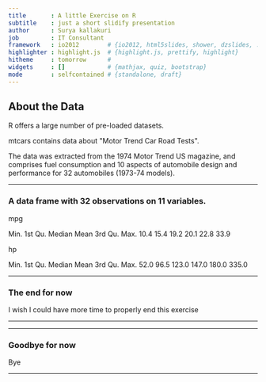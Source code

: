 ```yaml
---
title       : A little Exercise on R	
subtitle    : just a short slidify presentation
author      : Surya kallakuri
job         : IT Consultant
framework   : io2012        # {io2012, html5slides, shower, dzslides, ...}
highlighter : highlight.js  # {highlight.js, prettify, highlight}
hitheme     : tomorrow      # 
widgets     : []            # {mathjax, quiz, bootstrap}
mode        : selfcontained # {standalone, draft}
---
```


## About the Data

R offers a large number of pre-loaded datasets.

mtcars contains data about "Motor Trend Car Road Tests".

The data was extracted from the 1974 Motor Trend US magazine, and comprises fuel consumption and 10 aspects of automobile design and performance for 32 automobiles (1973-74 models).

---
### A data frame with 32 observations on 11 variables.

mpg


   Min. 1st Qu.  Median    Mean 3rd Qu.    Max. 
   10.4    15.4    19.2    20.1    22.8    33.9 


hp

   Min. 1st Qu.  Median    Mean 3rd Qu.    Max. 
   52.0    96.5   123.0   147.0   180.0   335.0 



---
### The end for now

I wish I could have more time to properly end this exercise

---

---
### Goodbye for now

Bye

---

